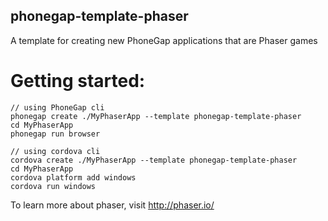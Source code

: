 phonegap-template-phaser
------------------------


A template for creating new PhoneGap applications that are Phaser games

Getting started:
===

    // using PhoneGap cli
    phonegap create ./MyPhaserApp --template phonegap-template-phaser
    cd MyPhaserApp
    phonegap run browser
  
    // using cordova cli
    cordova create ./MyPhaserApp --template phonegap-template-phaser
    cd MyPhaserApp
    cordova platform add windows
    cordova run windows
    
    
    
To learn more about phaser, visit http://phaser.io/

  
  

